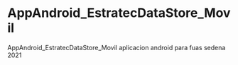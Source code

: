 # AppAndroid_EstratecDataStore_Movil
AppAndroid_EstratecDataStore_Movil aplicacion android para fuas sedena 2021
